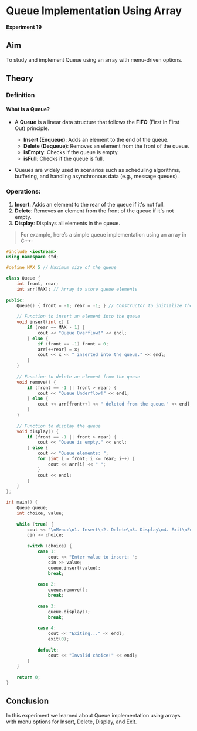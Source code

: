 # Queue Implementation Using Array

**Experiment 19**

## Aim  
To study and implement Queue using an array with menu-driven options.

## Theory  
### Definition  
#### What is a Queue?
- A **Queue** is a linear data structure that follows the **FIFO** (First In First Out) principle.
  - **Insert (Enqueue)**: Adds an element to the end of the queue.
  - **Delete (Dequeue)**: Removes an element from the front of the queue.
  - **isEmpty**: Checks if the queue is empty.
  - **isFull**: Checks if the queue is full.

- Queues are widely used in scenarios such as scheduling algorithms, buffering, and handling asynchronous data (e.g., message queues).

### Operations:
1. **Insert**: Adds an element to the rear of the queue if it's not full.
2. **Delete**: Removes an element from the front of the queue if it's not empty.
3. **Display**: Displays all elements in the queue.

> For example, here’s a simple queue implementation using an array in C++:

```cpp
#include <iostream>
using namespace std;

#define MAX 5 // Maximum size of the queue

class Queue {
    int front, rear;
    int arr[MAX]; // Array to store queue elements
    
public:
    Queue() { front = -1; rear = -1; } // Constructor to initialize the queue
    
    // Function to insert an element into the queue
    void insert(int x) {
        if (rear == MAX - 1) {
            cout << "Queue Overflow!" << endl;
        } else {
            if (front == -1) front = 0;
            arr[++rear] = x;
            cout << x << " inserted into the queue." << endl;
        }
    }
    
    // Function to delete an element from the queue
    void remove() {
        if (front == -1 || front > rear) {
            cout << "Queue Underflow!" << endl;
        } else {
            cout << arr[front++] << " deleted from the queue." << endl;
        }
    }
    
    // Function to display the queue
    void display() {
        if (front == -1 || front > rear) {
            cout << "Queue is empty." << endl;
        } else {
            cout << "Queue elements: ";
            for (int i = front; i <= rear; i++) {
                cout << arr[i] << " ";
            }
            cout << endl;
        }
    }
};

int main() {
    Queue queue;
    int choice, value;
    
    while (true) {
        cout << "\nMenu:\n1. Insert\n2. Delete\n3. Display\n4. Exit\nEnter your choice: ";
        cin >> choice;
        
        switch (choice) {
            case 1:
                cout << "Enter value to insert: ";
                cin >> value;
                queue.insert(value);
                break;
                
            case 2:
                queue.remove();
                break;
                
            case 3:
                queue.display();
                break;
                
            case 4:
                cout << "Exiting..." << endl;
                exit(0);
                
            default:
                cout << "Invalid choice!" << endl;
        }
    }
    
    return 0;
}
```
## Conclusion 
In this experiment we learned about Queue implementation using arrays with menu options for Insert, Delete, Display, and Exit.






